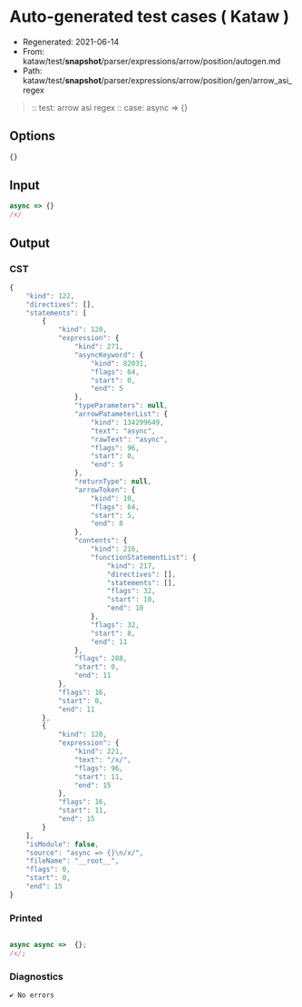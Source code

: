 # Auto-generated test cases ( Kataw )
- Regenerated: 2021-06-14
- From: kataw/test/__snapshot__/parser/expressions/arrow/position/autogen.md
- Path: kataw/test/__snapshot__/parser/expressions/arrow/position/gen/arrow_asi_regex
> :: test: arrow asi regex
> :: case: async => {}
## Options

`````js
{}
`````
## Input

`````js
async => {}
/x/
`````
## Output

### CST

```javascript
{
    "kind": 122,
    "directives": [],
    "statements": [
        {
            "kind": 120,
            "expression": {
                "kind": 271,
                "asyncKeyword": {
                    "kind": 82031,
                    "flags": 64,
                    "start": 0,
                    "end": 5
                },
                "typeParameters": null,
                "arrowPatameterList": {
                    "kind": 134299649,
                    "text": "async",
                    "rawText": "async",
                    "flags": 96,
                    "start": 0,
                    "end": 5
                },
                "returnType": null,
                "arrowToken": {
                    "kind": 10,
                    "flags": 64,
                    "start": 5,
                    "end": 8
                },
                "contents": {
                    "kind": 216,
                    "functionStatementList": {
                        "kind": 217,
                        "directives": [],
                        "statements": [],
                        "flags": 32,
                        "start": 10,
                        "end": 10
                    },
                    "flags": 32,
                    "start": 8,
                    "end": 11
                },
                "flags": 288,
                "start": 0,
                "end": 11
            },
            "flags": 16,
            "start": 0,
            "end": 11
        },
        {
            "kind": 120,
            "expression": {
                "kind": 221,
                "text": "/x/",
                "flags": 96,
                "start": 11,
                "end": 15
            },
            "flags": 16,
            "start": 11,
            "end": 15
        }
    ],
    "isModule": false,
    "source": "async => {}\n/x/",
    "fileName": "__root__",
    "flags": 0,
    "start": 0,
    "end": 15
}
```

### Printed

```javascript

async async =>  {};
/x/;
```

### Diagnostics

```javascript
✔ No errors
```

